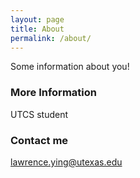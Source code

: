 ```yaml
---
layout: page
title: About
permalink: /about/
---
```


Some information about you!

### More Information

UTCS student

### Contact me

[lawrence.ying@utexas.edu](mailto:lawrence.ying@utexas.edu)
